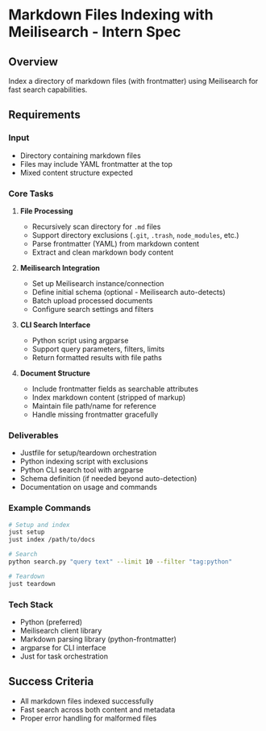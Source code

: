 # Markdown Files Indexing with Meilisearch - Intern Spec

## Overview
Index a directory of markdown files (with frontmatter) using Meilisearch for fast search capabilities.

## Requirements

### Input
- Directory containing markdown files
- Files may include YAML frontmatter at the top
- Mixed content structure expected

### Core Tasks
1. **File Processing**
   - Recursively scan directory for `.md` files
   - Support directory exclusions (`.git`, `.trash`, `node_modules`, etc.)
   - Parse frontmatter (YAML) from markdown content
   - Extract and clean markdown body content

2. **Meilisearch Integration**
   - Set up Meilisearch instance/connection
   - Define initial schema (optional - Meilisearch auto-detects)
   - Batch upload processed documents
   - Configure search settings and filters

3. **CLI Search Interface**
   - Python script using argparse
   - Support query parameters, filters, limits
   - Return formatted results with file paths

3. **Document Structure**
   - Include frontmatter fields as searchable attributes
   - Index markdown content (stripped of markup)
   - Maintain file path/name for reference
   - Handle missing frontmatter gracefully

### Deliverables
- Justfile for setup/teardown orchestration
- Python indexing script with exclusions
- Python CLI search tool with argparse
- Schema definition (if needed beyond auto-detection)
- Documentation on usage and commands

### Example Commands
```bash
# Setup and index
just setup
just index /path/to/docs

# Search
python search.py "query text" --limit 10 --filter "tag:python"

# Teardown
just teardown
```

### Tech Stack
- Python (preferred)
- Meilisearch client library
- Markdown parsing library (python-frontmatter)
- argparse for CLI interface
- Just for task orchestration

## Success Criteria
- All markdown files indexed successfully
- Fast search across both content and metadata
- Proper error handling for malformed files
